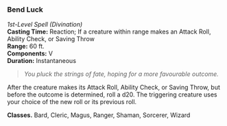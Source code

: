 ### Bend Luck  
*1st-Level Spell (Divination)*  
**Casting Time:** Reaction; If a creature within range makes an Attack Roll, Ability Check, or Saving Throw  
**Range:** 60 ft.  
**Components:** V  
**Duration:** Instantaneous  

> *You pluck the strings of fate, hoping for a more favourable outcome.*

After the creature makes its Attack Roll, Ability Check, or Saving Throw, but before the outcome is determined, roll a d20. The triggering creature uses your choice of the new roll or its previous roll.

**Classes.** Bard, Cleric, Magus, Ranger, Shaman, Sorcerer, Wizard